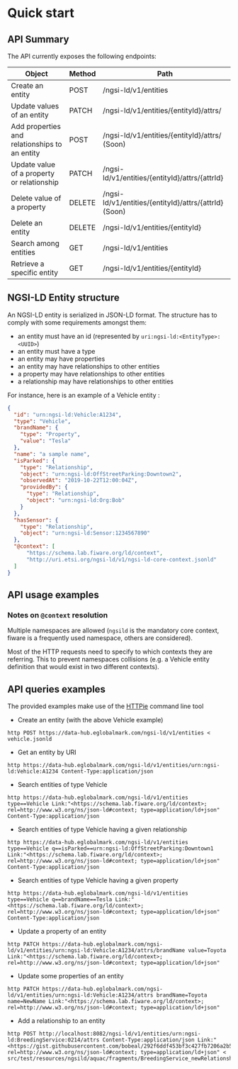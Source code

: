 # Quick start

## API Summary

The API currently exposes the following endpoints:

| Object                                        | Method | Path                                                     |
| --------------------------------------------- | ------ | -------------------------------------------------------- | 
| Create an entity                              | POST   | /ngsi-ld/v1/entities                                     |
| Update values of an entity                    | PATCH  | /ngsi-ld/v1/entities/{entityId}/attrs/                   |
| Add properties and relationships to an entity | POST   | /ngsi-ld/v1/entities/{entityId}/attrs/ (Soon)            |
| Update value of a property or relationship    | PATCH  | /ngsi-ld/v1/entities/{entityId}/attrs/{attrId}           |
| Delete value of a property                    | DELETE | /ngsi-ld/v1/entities/{entityId}/attrs/{attrId} (Soon)    |
| Delete an entity                              | DELETE | /ngsi-ld/v1/entities/{entityId}                          |
| Search among entities                         | GET    | /ngsi-ld/v1/entities                                     |
| Retrieve a specific entity                    | GET    | /ngsi-ld/v1/entities/{entityId}                          |

## NGSI-LD Entity structure

An NGSI-LD entity is serialized in JSON-LD format. The structure has to comply with some requirements amongst them:

- an entity must have an id (represented by `uri:ngsi-ld:<EntityType>:<UUID>`) 
- an entity must have a type
- an entity may have properties
- an entity may have relationships to other entities
- a property may have relationships to other entities
- a relationship may have relationships to other entities

For instance, here is an example of a Vehicle entity :

```json
{
  "id": "urn:ngsi-ld:Vehicle:A1234",
  "type": "Vehicle",
  "brandName": {
    "type": "Property",
    "value": "Tesla"
  },
  "name": "a sample name",
  "isParked": {
    "type": "Relationship",
    "object": "urn:ngsi-ld:OffStreetParking:Downtown2",
    "observedAt": "2019-10-22T12:00:04Z",
    "providedBy": {
      "type": "Relationship",
      "object": "urn:ngsi-ld:Org:Bob"
    }
  },
  "hasSensor": {
    "type": "Relationship",
    "object": "urn:ngsi-ld:Sensor:1234567890"
  },
  "@context": [
      "https://schema.lab.fiware.org/ld/context",
      "http://uri.etsi.org/ngsi-ld/v1/ngsi-ld-core-context.jsonld"
  ]
}
```

## API usage examples

### Notes on `@context` resolution

Multiple namespaces are allowed (`ngsild` is the mandatory core context, fiware is a frequently used namespace, others are considered).

Most of the HTTP requests need to specify to which contexts they are referring. This to prevent namespaces collisions 
(e.g. a Vehicle entity definition that would exist in two different contexts).

## API queries examples

The provided examples make use of the [HTTPie](https://httpie.org/) command line tool

* Create an entity (with the above Vehicle example)

```
http POST https://data-hub.eglobalmark.com/ngsi-ld/v1/entities < vehicle.jsonld
```

* Get an entity by URI

```
http https://data-hub.eglobalmark.com/ngsi-ld/v1/entities/urn:ngsi-ld:Vehicle:A1234 Content-Type:application/json
```

* Search entities of type Vehicle

```
http https://data-hub.eglobalmark.com/ngsi-ld/v1/entities type==Vehicle Link:"<https://schema.lab.fiware.org/ld/context>; rel=http://www.w3.org/ns/json-ld#context; type=application/ld+json" Content-Type:application/json
```

* Search entities of type Vehicle having a given relationship

```
http https://data-hub.eglobalmark.com/ngsi-ld/v1/entities type==Vehicle q==isParked==urn:ngsi-ld:OffStreetParking:Downtown1 Link:"<https://schema.lab.fiware.org/ld/context>; rel=http://www.w3.org/ns/json-ld#context; type=application/ld+json" Content-Type:application/json
```

* Search entities of type Vehicle having a given property

```
http https://data-hub.eglobalmark.com/ngsi-ld/v1/entities type==Vehicle q==brandName==Tesla Link:"<https://schema.lab.fiware.org/ld/context>; rel=http://www.w3.org/ns/json-ld#context; type=application/ld+json" Content-Type:application/json
```

* Update a property of an entity

```
http PATCH https://data-hub.eglobalmark.com/ngsi-ld/v1/entities/urn:ngsi-ld:Vehicle:A1234/attrs/brandName value=Toyota Link:"<https://schema.lab.fiware.org/ld/context>; rel=http://www.w3.org/ns/json-ld#context; type=application/ld+json"
```

* Update some properties of an entity

```
http PATCH https://data-hub.eglobalmark.com/ngsi-ld/v1/entities/urn:ngsi-ld:Vehicle:A1234/attrs brandName=Toyota name=NewName Link:"<https://schema.lab.fiware.org/ld/context>; rel=http://www.w3.org/ns/json-ld#context; type=application/ld+json"
```

* Add a relationship to an entity

```
http POST http://localhost:8082/ngsi-ld/v1/entities/urn:ngsi-ld:BreedingService:0214/attrs Content-Type:application/json Link:"<https://gist.githubusercontent.com/bobeal/292f6ddf453bf3c427fb7206a2b5638a/raw/ae9b947caa0761b22a7c8a4078741d52a1f8c651/aquac.jsonld>; rel=http://www.w3.org/ns/json-ld#context; type=application/ld+json" < src/test/resources/ngsild/aquac/fragments/BreedingService_newRelationshipWithFeeder.json
```

